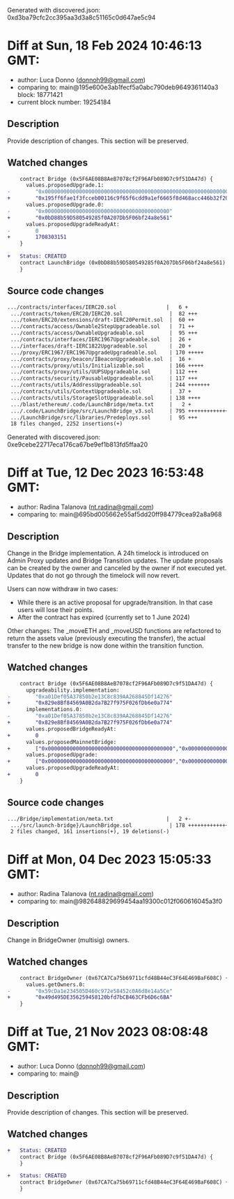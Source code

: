 Generated with discovered.json: 0xd3ba79cfc2cc395aa3d3a8c51165c0d647ae5c94

# Diff at Sun, 18 Feb 2024 10:46:13 GMT:

- author: Luca Donno (<donnoh99@gmail.com>)
- comparing to: main@195e600e3ab1fecf5a0abc790deb9649361140a3 block: 18771421
- current block number: 19254184

## Description

Provide description of changes. This section will be preserved.

## Watched changes

```diff
    contract Bridge (0x5F6AE08B8AeB7078cf2F96AFb089D7c9f51DA47d) {
      values.proposedUpgrade.1:
-        "0x0000000000000000000000000000000000000000000000000000000000000000"
+        "0x195ff6fae1f3fcceb00116c9f65f6cdd9a1ef6665f8d468acc446b32f20114c4"
      values.proposedUpgrade.0:
-        "0x0000000000000000000000000000000000000000"
+        "0x0bD88b59D580549285f0A207Db5F06bf24a8e561"
      values.proposedUpgradeReadyAt:
-        0
+        1708303151
    }
```

```diff
+   Status: CREATED
    contract LaunchBridge (0x0bD88b59D580549285f0A207Db5F06bf24a8e561) {
    }
```

## Source code changes

```diff
.../contracts/interfaces/IERC20.sol                |   6 +
 .../contracts/token/ERC20/IERC20.sol               |  82 +++
 .../token/ERC20/extensions/draft-IERC20Permit.sol  |  60 ++
 .../contracts/access/Ownable2StepUpgradeable.sol   |  71 ++
 .../contracts/access/OwnableUpgradeable.sol        |  95 +++
 .../contracts/interfaces/IERC1967Upgradeable.sol   |  26 +
 .../interfaces/draft-IERC1822Upgradeable.sol       |  20 +
 .../proxy/ERC1967/ERC1967UpgradeUpgradeable.sol    | 170 +++++
 .../contracts/proxy/beacon/IBeaconUpgradeable.sol  |  16 +
 .../contracts/proxy/utils/Initializable.sol        | 166 +++++
 .../contracts/proxy/utils/UUPSUpgradeable.sol      | 112 +++
 .../contracts/security/PausableUpgradeable.sol     | 117 +++
 .../contracts/utils/AddressUpgradeable.sol         | 244 +++++++
 .../contracts/utils/ContextUpgradeable.sol         |  37 +
 .../contracts/utils/StorageSlotUpgradeable.sol     | 138 ++++
 .../blast/ethereum/.code/LaunchBridge/meta.txt     |   2 +
 .../.code/LaunchBridge/src/LaunchBridge_v3.sol     | 795 +++++++++++++++++++++
 .../LaunchBridge/src/libraries/Predeploys.sol      |  95 +++
 18 files changed, 2252 insertions(+)
```

Generated with discovered.json: 0xe9cebe22717eca176ca67be9ef1b813fd5ffaa20

# Diff at Tue, 12 Dec 2023 16:53:48 GMT:

- author: Radina Talanova (<nt.radina@gmail.com>)
- comparing to: main@695bd005662e55af5dd20ff984779cea92a8a968

## Description

Change in the Bridge implementation. A 24h timelock is introduced on Admin Proxy updates and Bridge Transition updates. The update proposals can be created by the owner and canceled by the owner if not executed yet. Updates that do not go through the timelock will now revert.

Users can now withdraw in two cases:

- While there is an active proposal for upgrade/transition. In that case users will lose their points.
- After the contract has expired (currently set to 1 June 2024)

Other changes: The \_moveETH and \_moveUSD functions are refactored to return the assets value (previously executing the transfer), the actual transfer to the new bridge is now done within the transition function.

## Watched changes

```diff
    contract Bridge (0x5F6AE08B8AeB7078cf2F96AFb089D7c9f51DA47d) {
      upgradeability.implementation:
-        "0xa01Def05A37850b2e13C8c839AA268845Df14276"
+        "0x829e8Bf84569A0B2da7B27f975F026fDb6e0a774"
      implementations.0:
-        "0xa01Def05A37850b2e13C8c839AA268845Df14276"
+        "0x829e8Bf84569A0B2da7B27f975F026fDb6e0a774"
      values.proposedBridgeReadyAt:
+        0
      values.proposedMainnetBridge:
+        ["0x0000000000000000000000000000000000000000","0x0000000000000000000000000000000000000000000000000000000000000000"]
      values.proposedUpgrade:
+        ["0x0000000000000000000000000000000000000000","0x0000000000000000000000000000000000000000000000000000000000000000"]
      values.proposedUpgradeReadyAt:
+        0
    }
```

## Source code changes

```diff
.../Bridge/implementation/meta.txt                 |   2 +-
 .../src/launch-bridge}/LaunchBridge.sol            | 178 ++++++++++++++++++---
 2 files changed, 161 insertions(+), 19 deletions(-)
```

# Diff at Mon, 04 Dec 2023 15:05:33 GMT:

- author: Radina Talanova (<nt.radina@gmail.com>)
- comparing to: main@982648829699454aa19300c012f060616045a3f0

## Description

Change in BridgeOwner (multisig) owners.

## Watched changes

```diff
    contract BridgeOwner (0x67CA7Ca75b69711cfd48B44eC3F64E469BaF608C) {
      values.getOwners.0:
-        "0x59cDa1e234505D460c972e58452c0A6d8e14a5Ce"
+        "0x49d495DE356259458120bfd7bCB463CFb6D6c6BA"
    }
```

# Diff at Tue, 21 Nov 2023 08:08:48 GMT:

- author: Luca Donno (<donnoh99@gmail.com>)
- comparing to: main@

## Description

Provide description of changes. This section will be preserved.

## Watched changes

```diff
+   Status: CREATED
    contract Bridge (0x5F6AE08B8AeB7078cf2F96AFb089D7c9f51DA47d) {
    }
```

```diff
+   Status: CREATED
    contract BridgeOwner (0x67CA7Ca75b69711cfd48B44eC3F64E469BaF608C) {
    }
```
